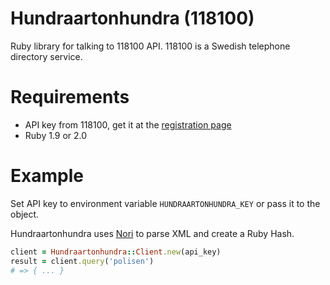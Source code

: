 # Hundraartonhundra (118100)

Ruby library for talking to 118100 API. 118100 is a Swedish telephone directory service.

# Requirements

* API key from 118100, get it at the [registration page](http://utveckling.118100.se/node/10)
* Ruby 1.9 or 2.0

# Example

Set API key to environment variable `HUNDRAARTONHUNDRA_KEY` or pass it to the object.

Hundraartonhundra uses [Nori](https://github.com/savonrb/nori) to parse XML and create a Ruby Hash.

```Ruby
client = Hundraartonhundra::Client.new(api_key)
result = client.query('polisen')
# => { ... }
```

